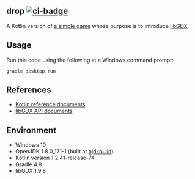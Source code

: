 ## drop [![ci-badge]][ci-travis]

A Kotlin version of [a simple game] whose purpose is to introduce [libGDX].

## Usage ##

Run this code using the following at a Windows command prompt:

    gradle desktop:run

## References ##

* [Kotlin reference documents]
* [libGDX API documents]

## Environment ##

* Windows 10
* OpenJDK 1.8.0_171-1 (built at [ojdkbuild])
* Kotlin version 1.2.41-release-74
* Gradle 4.8
* libGDX 1.9.8

[ci-badge]: https://travis-ci.org/dksmiffs/drop.svg "Travis CI build status"
[ci-travis]: https://travis-ci.org/dksmiffs/drop
[a simple game]: https://github.com/libgdx/libgdx/wiki/A-simple-game
[libGDX]: https://libgdx.badlogicgames.com/
[Kotlin reference documents]: https://kotlinlang.org/docs/reference/
[libGDX API documents]: https://libgdx.badlogicgames.com/ci/nightlies/docs/api/
[ojdkbuild]: https://github.com/ojdkbuild/ojdkbuild
